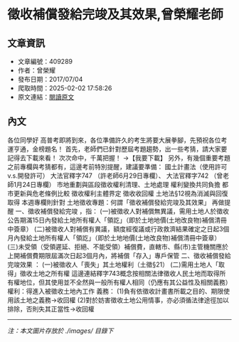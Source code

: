 # 徵收補償發給完竣及其效果,曾榮耀老師

## 文章資訊
- 文章編號：409289
- 作者：曾榮耀
- 發布日期：2017/07/04
- 爬取時間：2025-02-02 17:58:26
- 原文連結：[閱讀原文](https://real-estate.get.com.tw/Columns/detail.aspx?no=409289)

## 內文
各位同學好
高普考即將到來，各位準備許久的考生將要大展拳腳，先預祝各位考運亨通，金榜題名！
首先，老師們已針對歷屆考題趨勢，出一些考猜，請大家要記得去下載來看！
次次命中，千萬把握！
→【我要下載】
另外，有幾個重要考題之前專欄與考猜都有，這邊考前特別提醒，建議要準備：
國土計畫法（使用許可v.s.開發許可）
大法官釋字747
（許老師6月29日專欄）、
大法官釋字742
（曾老師1月24日專欄）
市地重劃與區段徵收權利清理、土地處理
權利變換共同負擔
都市更新與危老條例比較
徵收權利主體界定
徵收收回權
土地法§12視為消滅與回復取得
本週專欄則針對
土地徵收專題：何謂「徵收補償發給完竣及其效果」
再做提醒
一、徵收補償發給完竣
，指：
(一)被徵收人對補償無異議，需用土地人於徵收公告期滿15日內發給土地所有權人「領訖」（即於土地地價(土地改良物)補償清冊中簽章）
(二)被徵收人對補償有異議，額度經復議或行政救濟結果確定之日起3個月內發給土地所有權人「領訖」（即於土地地價(土地改良物)補償清冊中簽章）
(三)未受領（受領遲延、拒絕、不能受領）補償費，直轄市、縣(市)主管機關應於上開補償費期限屆滿次日起3個月內，將補償「存入」專戶保管
二、徵收補償發給完竣效果
：
(一)被徵收人「喪失」其土地權利（土徵§21）
(二)需用土地人「取得」徵收土地之所有權
這邊連結釋字743概念按相關法律徵收人民土地而取得所有權地位，但其使用並不全然與一般所有權人相同（仍應有其公益性及相關義務）
權利：得進入被徵收土地內工作
義務：
(1)負有依徵收計畫書所載之目的、期限使用該土地之義務→收回權
(2)對於妨害徵收土地公用情事，亦必須循法律途徑加以排除，否則失其正當性→收回權

---
*注：本文圖片存放於 ./images/ 目錄下*
